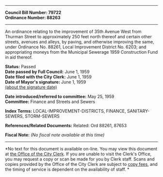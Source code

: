 * * * * *  
  
**Council Bill Number: [](#h0)[](#h2)79722**   
**Ordinance Number: 88263**  
  
* * * * *  
  
An ordinance relating to the improvement of 35th Avenue West from Thurman Street to approximately 250 feet north thereof and certain other streets, avenues and alleys, by paving, and otherwise improving the same, under Ordinance No. 88261, Local Improvement District No. 6203; and appropriating moneys from the Municipal Sewerage 1959 Construction Fund in aid thereof.  
  
**Status:** Passed   
**Date passed by Full Council:** June 1, 1959   
**Date filed with the City Clerk:** June 1, 1959   
**Date of Mayor's signature:** June 1, 1959   
[(about the signature date)](/~public/approvaldate.htm)   
  
  
**Date introduced/referred to committee:** May 25, 1959   
**Committee:** Finance and Streets and Sewers   
  
**Index Terms:** LOCAL-IMPROVEMENT-DISTRICTS, FINANCE, SANITARY-SEWERS, STORM-SEWERS  
  
**References/Related Documents:** Related: Ord 88261, 87653  
  
**Fiscal Note:** *(No fiscal note available at this time)*  
  
* * * * *  
  
*No text for this document is available on-line. You may view this document at [the Office of the City Clerk](http://www.seattle.gov/leg/clerk/contactUs.htm). If you are unable to visit the Clerk's Office, you may request a copy or scan be made for you by Clerk staff. Scans and copies provided by the Office of the City Clerk are subject to [copy fees](http://clerk.seattle.gov/~public/clerkfees.htm), and the timing of service is dependent on the availability of staff. *  
  
  

